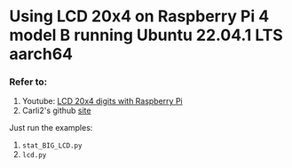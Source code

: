 # Using LCD 20x4 on Raspberry Pi 4 model B running Ubuntu 22.04.1 LTS aarch64

### Refer to:
1. Youtube: [LCD 20x4 digits with Raspberry Pi](https://youtu.be/YUII39FzUb4)
2. Carli2's github [site](https://github.com/carli2/raspberry-projects/tree/master/lcd)

Just run the examples:
1. `stat_BIG_LCD.py`
2. `lcd.py`
